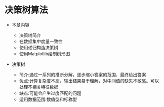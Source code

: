 # 决策树算法

* 本章内容</br>
    * 决策树简介
    * 在数据集中度量一致性
    * 使用递归构造决策树
    * 使用Matplotlib绘制树形图

* 决策树</br>
    * 简介:通过一系列的推断分解，逐步缩小答案的范围，最终给出答案</br>
    * 优点:计算复杂度不高，输出结果易于理解，对中间值的缺失不敏感。可以处理不相关特征数据
    * 缺点:可能会产生过度匹配的问题
    * 适用数据范围:数值型和标称型
    